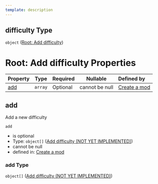 ```yaml
---
template: description
---
```


## difficulty Type

`object` ([Root: Add difficulty](generic-properties-root-add-difficulty.md))

# Root: Add difficulty Properties

| Property    | Type    | Required | Nullable       | Defined by                                                                                                                                                                |
| :---------- | ------- | -------- | -------------- | :------------------------------------------------------------------------------------------------------------------------------------------------------------------------ |
| [add](#add) | `array` | Optional | cannot be null | [Create a mod](generic-properties-root-add-difficulty-properties-add-difficulty.md "http&#x3A;//www.city-game-studio.com/mod.json#/properties/difficulty/properties/add") |

## add

Add a new difficulty


`add`

-   is optional
-   Type: `object[]` ([Add difficulty (NOT YET IMPLEMENTED)](generic-properties-root-add-difficulty-properties-add-difficulty-add-difficulty-not-yet-implemented.md))
-   cannot be null
-   defined in: [Create a mod](generic-properties-root-add-difficulty-properties-add-difficulty.md "http&#x3A;//www.city-game-studio.com/mod.json#/properties/difficulty/properties/add")

### add Type

`object[]` ([Add difficulty (NOT YET IMPLEMENTED)](generic-properties-root-add-difficulty-properties-add-difficulty-add-difficulty-not-yet-implemented.md))
